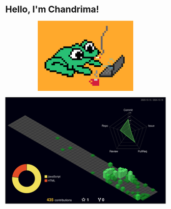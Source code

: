 # Hello, I'm Chandrima!
<div align="center">
  <img src="./froggy.gif" alt="me" width="300px">
</div>
<br/>

<div align="center">
  <img src="profile-3d-contrib/profile-night-green.svg" alt="me" width="700px">
</div>




